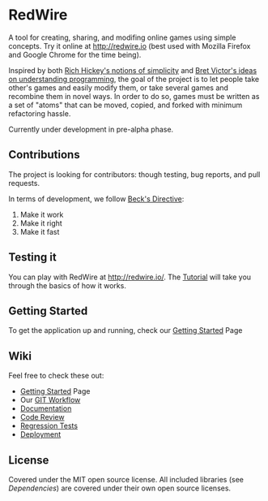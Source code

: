 RedWire
=========

A tool for creating, sharing, and modifing online games using simple concepts. Try it online at http://redwire.io (best used with Mozilla Firefox and Google Chrome for the time being).

Inspired by both [Rich Hickey's notions of simplicity] and [Bret Victor's ideas on understanding programming], the goal of the project is to let people take other's games and easily modify them, or take several games and recombine them in novel ways. In order to do so, games must be written as a set of "atoms" that can be moved, copied, and forked with minimum refactoring hassle.

Currently under development in pre-alpha phase.


Contributions
-------------

The project is looking for contributors: though testing, bug reports, and pull requests.

In terms of development, we follow [Beck's Directive]:

1. Make it work
2. Make it right
3. Make it fast


Testing it
----------

You can play with RedWire at http://redwire.io/. The [Tutorial](https://github.com/CyberCRI/RedWire/wiki/Tutorials) will take you through the basics of how it works.


Getting Started
---------------

To get the application up and running, check our [Getting Started](https://github.com/CyberCRI/RedWire/wiki/Getting-Started) Page


Wiki
----

Feel free to check these out:

- [Getting Started](https://github.com/CyberCRI/RedWire/wiki/Getting-Started) Page
- Our [GIT Workflow](https://github.com/CyberCRI/RedWire/wiki/Our-Git-workflow)
- [Documentation](https://github.com/CyberCRI/RedWire/wiki/Documentation)
- [Code Review](https://github.com/CyberCRI/RedWire/wiki/Code-review)
- [Regression Tests](https://github.com/CyberCRI/RedWire/wiki/Regression-Tests)
- [Deployment](https://github.com/CyberCRI/RedWire/wiki/Deployment)


License
-------

Covered under the MIT open source license. All included libraries (see _Dependencies_) are covered under their own open source licenses.


[GitHub Flow]: http://scottchacon.com/2011/08/31/github-flow.html
[Node.js]: http://nodejs.org/
[NPM]: https://npmjs.org/
[Coffeescript]: http://coffeescript.org/
[win-spawn]: https://npmjs.org/package/win-spawn
[Docco]: http://jashkenas.github.com/docco/
[Coffeescript Style Guide]: https://github.com/polarmobile/coffeescript-style-guide
[Javascript Style Guide]: http://google-styleguide.googlecode.com/svn/trunk/javascriptguide.xml#Naming
[Beck's Directive]: http://c2.com/cgi/wiki?MakeItWorkMakeItRightMakeItFast
[Rich Hickey's notions of simplicity]: http://www.infoq.com/presentations/Simple-Made-Easy
[Bret Victor's ideas on understanding programming]: http://worrydream.com/LearnableProgramming/
